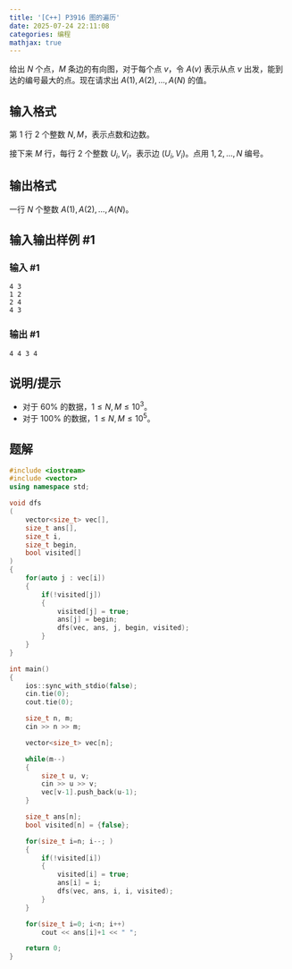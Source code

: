 ```yaml
---
title: '[C++] P3916 图的遍历'
date: 2025-07-24 22:11:08
categories: 编程
mathjax: true
---
```


给出 $N$ 个点，$M$ 条边的有向图，对于每个点 $v$，令 $A(v)$ 表示从点 $v$ 出发，能到达的编号最大的点。现在请求出 $A(1),A(2),\dots,A(N)$ 的值。

<!--More-->

## 输入格式

第 $1$ 行 $2$ 个整数 $N,M$，表示点数和边数。

接下来 $M$ 行，每行 $2$ 个整数 $U_i,V_i$，表示边 $(U_i,V_i)$。点用 $1,2,\dots,N$ 编号。

## 输出格式

一行 $N$ 个整数 $A(1),A(2),\dots,A(N)$。

## 输入输出样例 #1

### 输入 #1

```
4 3
1 2
2 4
4 3
```

### 输出 #1

```
4 4 3 4
```

## 说明/提示

- 对于 $60\%$ 的数据，$1 \leq N,M \leq 10^3$。
- 对于 $100\%$ 的数据，$1 \leq N,M \leq 10^5$。

## 题解

```cpp
#include <iostream>
#include <vector>
using namespace std;

void dfs
(
    vector<size_t> vec[], 
    size_t ans[], 
    size_t i, 
    size_t begin,
    bool visited[]
)
{
    for(auto j : vec[i])
    {
        if(!visited[j])
        {
            visited[j] = true;
            ans[j] = begin;
            dfs(vec, ans, j, begin, visited);
        }
    }
}

int main()
{
    ios::sync_with_stdio(false);
    cin.tie(0);
    cout.tie(0);

    size_t n, m;
    cin >> n >> m;

    vector<size_t> vec[n];

    while(m--)
    {
        size_t u, v;
        cin >> u >> v;
        vec[v-1].push_back(u-1);
    }

    size_t ans[n];
    bool visited[n] = {false};

    for(size_t i=n; i--; )
    {
        if(!visited[i])
        {
            visited[i] = true;
            ans[i] = i;
            dfs(vec, ans, i, i, visited);
        }
    }

    for(size_t i=0; i<n; i++)
        cout << ans[i]+1 << " ";

    return 0;
}
```